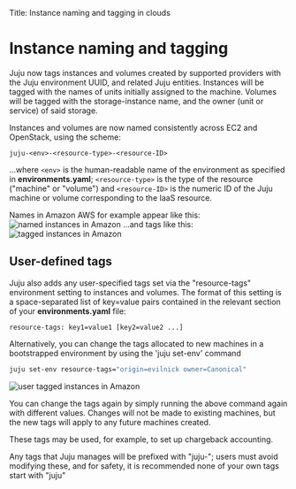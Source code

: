 Title: Instance naming and tagging in clouds

# Instance naming and tagging
Juju now tags instances and volumes created by supported providers with the 
Juju environment UUID, and related Juju entities. Instances will be tagged with
the names of units initially assigned to the machine. Volumes will be tagged
with the storage-instance name, and the owner (unit or service) of said storage.


Instances and volumes are now named consistently across EC2 and OpenStack, 
using the scheme:

```no-highlight
juju-<env>-<resource-type>-<resource-ID>
```

...where `<env>` is the human-readable name of the environment as specified in 
**environments.yaml**; `<resource-type>` is the type of the resource ("machine" 
or "volume") and `<resource-ID>` is the numeric ID of the Juju machine or volume
corresponding to the IaaS resource.

Names in Amazon AWS for example appear like this:
![named instances in Amazon](./media/config-tagging-named.png)
...and tags like this:
![tagged instances in Amazon](./media/config-tagging-tagged.png)

## User-defined tags

Juju also adds any user-specified tags set via the "resource-tags" environment
setting to instances and volumes. The format of this setting is a
space-separated list of key=value pairs contained in the relevant section of
your **environments.yaml** file:

```no-highlight
resource-tags: key1=value1 [key2=value2 ...]
```

Alternatively, you can change the tags allocated to new machines in a 
bootstrapped environment by using the 'juju set-env' command

```bash
juju set-env resource-tags="origin=evilnick owner=Canonical"
```
![user tagged instances in Amazon](./media/config-tagging-user.png)

You can change the tags again by simply running the above command again with
different values. Changes will not be made to existing machines, but the 
new tags will apply to any future machines created.

These tags may be used, for example, to set up chargeback accounting.

Any tags that Juju manages will be prefixed with "juju-"; users must avoid
modifying these, and for safety, it is recommended none of your own tags start 
with "juju"


